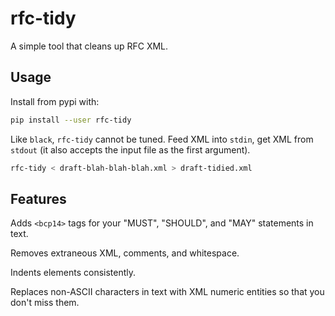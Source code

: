 # rfc-tidy

A simple tool that cleans up RFC XML.

## Usage

Install from pypi with:

```sh
pip install --user rfc-tidy
```

Like `black`, `rfc-tidy` cannot be tuned.  Feed XML into `stdin`, get XML
from `stdout` (it also accepts the input file as the first argument).

```sh
rfc-tidy < draft-blah-blah-blah.xml > draft-tidied.xml
```

## Features

Adds `<bcp14>` tags for your "MUST", "SHOULD", and "MAY" statements in text.

Removes extraneous XML, comments, and whitespace.

Indents elements consistently.

Replaces non-ASCII characters in text with XML numeric entities so that you
don't miss them.
